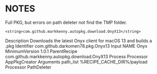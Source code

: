 # NOTES


Full PKG, but errors on path deleter not find the TMP folder.


    <string>com.github.markkenny.autopkg.download.OnyX13</string>
<?xml version="1.0" encoding="UTF-8"?>
<!DOCTYPE plist PUBLIC "-//Apple//DTD PLIST 1.0//EN" "http://www.apple.com/DTDs/PropertyList-1.0.dtd">
<plist version="1.0">
<dict>
	<key>Description</key>
	<string>Downloads the latest Onyx client for macOS 13 and builds a .pkg</string>
	<key>Identifier</key>
	<string>com.github.darkomen78.pkg.Onyx13</string>
	<key>Input</key>
	<dict>
		<key>NAME</key>
		<string>Onyx</string>
	</dict>
	<key>MinimumVersion</key>
	<string>1.0.1</string>
	<key>ParentRecipe</key>
    <string>com.github.markkenny.autopkg.download.OnyX13</string>
	<key>Process</key>
	<array>
		<dict>
			<key>Processor</key>
			<string>AppPkgCreator</string>
		</dict>
		<dict>
			<key>Arguments</key>
			<dict>
				<key>path_list</key>
				<array>
					<string>%RECIPE_CACHE_DIR%/payload</string>
				</array>
			</dict>
			<key>Processor</key>
			<string>PathDeleter</string>
		</dict>
	</array>
</dict>
</plist>
